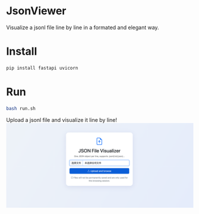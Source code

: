 # JsonViewer
Visualize a jsonl file line by line in a formated and elegant way.

# Install
```bash
pip install fastapi uvicorn
```
# Run
```bash
bash run.sh
```
Upload a jsonl file and visualize it line by line!
![](doc/index.png)